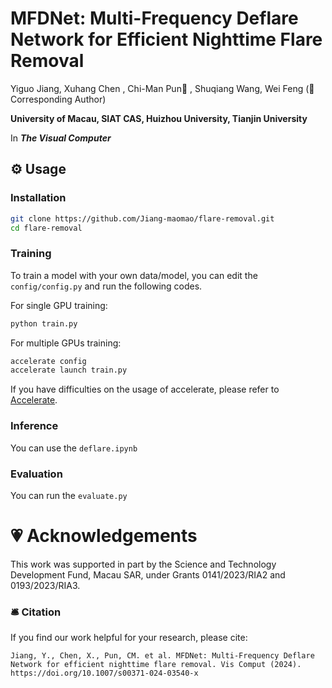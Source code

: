 # MFDNet: Multi-Frequency Deflare Network for Efficient Nighttime Flare Removal

Yiguo Jiang, Xuhang Chen , Chi-Man Pun📮 , Shuqiang Wang, Wei Feng (📮 Corresponding Author)

**University of Macau, SIAT CAS, Huizhou University, Tianjin University**

In ***The Visual Computer***

## ⚙️ Usage
### Installation
```bash
git clone https://github.com/Jiang-maomao/flare-removal.git
cd flare-removal
```

### Training
To train a model with your own data/model, you can edit the ```config/config.py``` and run the following codes.

For single GPU training:
```bash
python train.py
```
For multiple GPUs training:
```bash
accelerate config
accelerate launch train.py
```
If you have difficulties on the usage of accelerate, please refer to <a href="https://github.com/huggingface/accelerate">Accelerate</a>.

### Inference
You can use the ```deflare.ipynb ```
### Evaluation
You can run the ```evaluate.py ```

# 💗 Acknowledgements
This work was supported in part by the Science and Technology Development Fund, Macau SAR, under Grants 0141/2023/RIA2 and 0193/2023/RIA3.

### 🛎 Citation
If you find our work helpful for your research, please cite:
```
Jiang, Y., Chen, X., Pun, CM. et al. MFDNet: Multi-Frequency Deflare Network for efficient nighttime flare removal. Vis Comput (2024). https://doi.org/10.1007/s00371-024-03540-x
```
